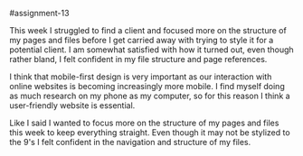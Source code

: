 #assignment-13

This week I struggled to find a client and focused more on the structure of my pages
and files before I get carried away with trying to style it for a potential client.
I am somewhat satisfied with how it turned out, even though rather bland, I felt
confident in my file structure and page references.

I think that mobile-first design is very important as our interaction with online
websites is becoming increasingly more mobile. I find myself doing as much research
on my phone as my computer, so for this reason I think a user-friendly website
is essential.

Like I said I wanted to focus more on the structure of my pages and files this week
to keep everything straight. Even though it may not be stylized to the 9's I felt
confident in the navigation and structure of my files. 
